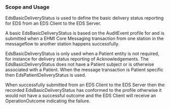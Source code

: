 ### Scope and Usage
EdsBasicDeliveryStatus is used to define the basic delivery status reporting for EDS from an EDS Client to the EDS Server.

A basic EdsBasicDeliveryStatus is based on the AuditEvent profile for and is submitted when a EHMI Core Messaging transaction 
from one station in the messageflow to another station happens successfully.

EdsBasicDeliveryStatus is only used when a Patient entity is not required, for instance for delivery status reporting of Acknowledgements. 
The EdsBasicDeliveryStatus does not have a Patient subject or is otherwise associated with a Patient. 
When the message transaction is Patient specific then EdsPatientDeliveryStatus is used.

When successfully submitted from an EDS Client to the EDS Server then the recorded EdsBasicDeliveryStatus has conformed to the profile otherwise it would 
not have a successful outcome and the EDS Client will receive an OperationOutcome indicating the failure.

